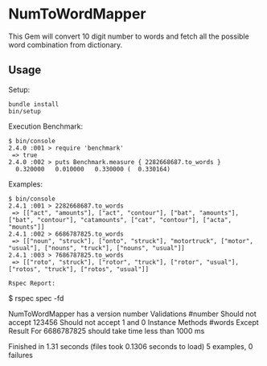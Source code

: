 # NumToWordMapper

This Gem will convert 10 digit number to words and fetch all the possible word combination from dictionary.


## Usage

Setup:

```
bundle install
bin/setup
```

Execution Benchmark:

```
$ bin/console
2.4.0 :001 > require 'benchmark'
 => true
2.4.0 :002 > puts Benchmark.measure { 2282668687.to_words }
  0.320000   0.010000   0.330000 (  0.330164)
```

Examples:

```
$ bin/console
2.4.1 :001 > 2282668687.to_words
 => [["act", "amounts"], ["act", "contour"], ["bat", "amounts"], ["bat", "contour"], "catamounts", ["cat", "contour"], ["acta", "mounts"]] 
2.4.1 :002 > 6686787825.to_words
 => [["noun", "struck"], ["onto", "struck"], "motortruck", ["motor", "usual"], ["nouns", "truck"], ["nouns", "usual"]]
2.4.1 :003 > 7686787825.to_words
 => [["roto", "struck"], ["rotor", "truck"], ["rotor", "usual"], ["rotos", "truck"], ["rotos", "usual"]]

Rspec Report:

```

$ rspec spec -fd

NumToWordMapper
  has a version number
  Validations
    #number
      Should not accept 123456
      Should not accept 1 and 0
  Instance Methods
    #words
      Except Result For 6686787825
      should take time less than 1000 ms

Finished in 1.31 seconds (files took 0.1306 seconds to load)
5 examples, 0 failures
```

